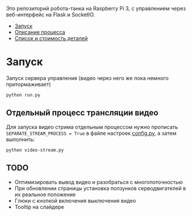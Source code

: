 Это репозиторий робота-танка на Raspberry Pi 3, с управлением через веб-интерфейс на Flask и SocketIO.

- [Запуск](#Запуск)
- [Описание процесса](./docs/index.md)
- [Список и стоимость деталей](https://docs.google.com/spreadsheets/d/1Ukt3rJ1fKwBE6TXDDFmFCdl11GmUvG5iqSfO8u2NnJY/edit?usp=sharing)


# Запуск
Запуск сервера управления (видео через него же пока немного притормаживает)
```
python run.py
```

## Отдельный процесс трансляции видео
Для запуска видео стрима отдельным процессом нужно прописать `SEPARATE_STREAM_PROCESS = True` в файле настроек [config.py](./project/config.py), а затем выполнить:
```
python video-stream.py
```


## TODO
- Оптимизировать вывод видео и разобраться с многопоточностью
- При обновлении страницы установка ползунков серводвигателей в их реальное положение
- Глюки с кнопкой включения выключения видео
- Tooltip на слайдере